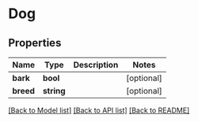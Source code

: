 # Dog

## Properties
Name | Type | Description | Notes
------------ | ------------- | ------------- | -------------
**bark** | **bool** |  | [optional] 
**breed** | **string** |  | [optional] 

[[Back to Model list]](../../README.md#documentation-for-models) [[Back to API list]](../../README.md#documentation-for-api-endpoints) [[Back to README]](../../README.md)

